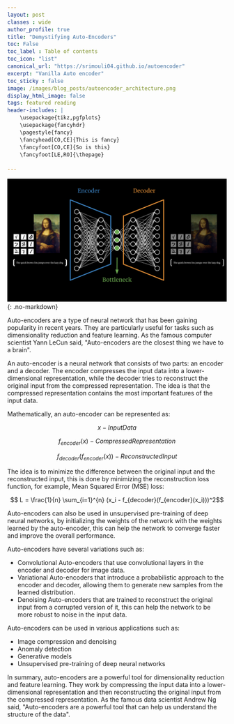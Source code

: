 ```yaml
---
layout: post
classes : wide
author_profile: true
title: "Demystifying Auto-Encoders"
toc: False
toc_label : Table of contents
toc_icon: "list"
canonical_url: "https://srimouli04.github.io/autoencoder"
excerpt: "Vanilla Auto encoder"
toc_sticky : false
image: /images/blog_posts/autoencoder_architecture.png
display_html_image: false
tags: featured reading
header-includes: |
    \usepackage{tikz,pgfplots}
    \usepackage{fancyhdr}
    \pagestyle{fancy}
    \fancyhead[CO,CE]{This is fancy}
    \fancyfoot[CO,CE]{So is this}
    \fancyfoot[LE,RO]{\thepage}

---
```

![](/images/blog_posts/autoencoder_architecture.png){: .no-markdown}


Auto-encoders are a type of neural network that has been gaining popularity in recent years. They are particularly useful for tasks such as dimensionality reduction and feature learning. As the famous computer scientist Yann LeCun said, "Auto-encoders are the closest thing we have to a brain".

An auto-encoder is a neural network that consists of two parts: an encoder and a decoder. The encoder compresses the input data into a lower-dimensional representation, while the decoder tries to reconstruct the original input from the compressed representation. The idea is that the compressed representation contains the most important features of the input data.

Mathematically, an auto-encoder can be represented as:

$$ x -Input Data $$

$$ f_{encoder}(x) - Compressed Representation $$ 

$$ f_{decoder}(f_{encoder}(x)) - Reconstructed Input $$

The idea is to minimize the difference between the original input and the reconstructed input, this is done by minimizing the reconstruction loss function, for example, Mean Squared Error (MSE) loss:

$$ L = \frac{1}{n} \sum_{i=1}^{n} (x_i - f_{decoder}(f_{encoder}(x_i)))^2$$

Auto-encoders can also be used in unsupervised pre-training of deep neural networks, by initializing the weights of the network with the weights learned by the auto-encoder, this can help the network to converge faster and improve the overall performance.

Auto-encoders have several variations such as:

- Convolutional Auto-encoders that use convolutional layers in the encoder and decoder for image data.
- Variational Auto-encoders that introduce a probabilistic approach to the encoder and decoder, allowing them to generate new samples from the learned distribution.
- Denoising Auto-encoders that are trained to reconstruct the original input from a corrupted version of it, this can help the network to be more robust to noise in the input data.

Auto-encoders can be used in various applications such as:

- Image compression and denoising
- Anomaly detection
- Generative models
- Unsupervised pre-training of deep neural networks

In summary, auto-encoders are a powerful tool for dimensionality reduction and feature learning. They work by compressing the input data into a lower-dimensional representation and then reconstructing the original input from the compressed representation. As the famous data scientist Andrew Ng said, "Auto-encoders are a powerful tool that can help us understand the structure of the data".

 
